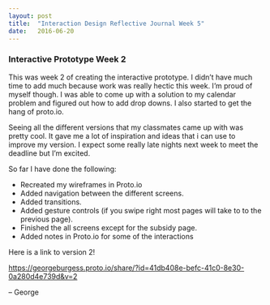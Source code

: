 ```yaml
---
layout: post
title:  "Interaction Design Reflective Journal Week 5"
date:   2016-06-20
---
```


<h3>Interactive Prototype Week 2</h3>

This was week 2 of creating the interactive prototype. I didn’t have much time to add much because work was really hectic this week. I’m proud of myself though. I was able to come up with a solution to my calendar problem and figured out how to add drop downs. I also started to get the hang of proto.io.

Seeing all the different versions that my classmates came up with was pretty cool. It gave me a lot of inspiration and ideas that i can use to improve my version. I expect some really late nights next week to meet the deadline but I’m excited.

So far I have done the following:

* Recreated my wireframes in Proto.io
*	Added navigation between the different screens.
*	Added transitions.
*	Added gesture controls (if you swipe right most pages will take to to the previous page).
*	Finished the all screens except for the subsidy page.
*	Added notes in Proto.io for some of the interactions


Here is a link to version 2!

https://georgeburgess.proto.io/share/?id=41db408e-befc-41c0-8e30-0a280d4e739d&v=2


– George
